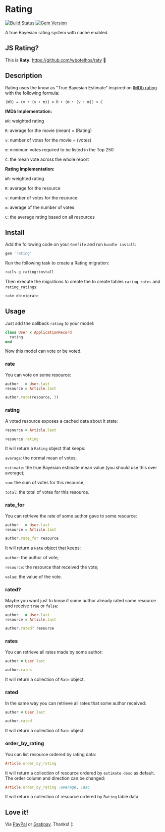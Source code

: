 # Rating

[![Build Status](https://travis-ci.org/wbotelhos/rating.svg)](https://travis-ci.org/wbotelhos/rating)
[![Gem Version](https://badge.fury.io/rb/rating.svg)](https://badge.fury.io/rb/rating)

A true Bayesian rating system with cache enabled.

## JS Rating?

This is **Raty**: https://github.com/wbotelhos/raty :star2:

## Description

Rating uses the know as "True Bayesian Estimate" inspired on [IMDb rating](http://www.imdb.com/help/show_leaf?votestopfaq) with the following formula:

```
(WR) = (v ÷ (v + m)) × R + (m ÷ (v + m)) × C
```

**IMDb Implementation:**

`WR`: weighted rating

`R`:  average for the movie (mean) = (Rating)

`v`:  number of votes for the movie = (votes)

`m`:  minimum votes required to be listed in the Top 250

`C`:  the mean vote across the whole report

**Rating Implementation:**

`WR`: weighted rating

`R`:  average for the resource

`v`:  number of votes for the resource

`m`:  average of the number of votes

`C`:  the average rating based on all resources

## Install

Add the following code on your `Gemfile` and run `bundle install`:

```ruby
gem 'rating'
```

Run the following task to create a Rating migration:

```bash
rails g rating:install
```

Then execute the migrations to create the to create tables `rating_rates` and `rating_ratings`:

```bash
rake db:migrate
```

## Usage

Just add the callback `rating` to your model:

```ruby
class User < ApplicationRecord
  rating
end
```

Now this model can vote or be voted.

### rate

You can vote on some resource:

```ruby
author   = User.last
resource = Article.last

author.rate(resource, 3)
```

### rating

A voted resource exposes a cached data about it state:

```ruby
resource = Article.last

resource.rating
```

It will return a `Rating` object that keeps:

`average`: the normal mean of votes;

`estimate`: the true Bayesian estimate mean value (you should use this over average);

`sum`: the sum of votes for this resource;

`total`: the total of votes for this resource.

### rate_for

You can retrieve the rate of some author gave to some resource:

```ruby
author   = User.last
resource = Article.last

author.rate_for resource
```

It will return a `Rate` object that keeps:

`author`: the author of vote;

`resource`: the resource that received the vote;

`value`: the value of the vote.

### rated?

Maybe you want just to know if some author already rated some resource and receive `true` or `false`:

```ruby
author   = User.last
resource = Article.last

author.rated? resource
```

### rates

You can retrieve all rates made by some author:

```ruby
author = User.last

author.rates
```

It will return a collection of `Rate` object.

### rated

In the same way you can retrieve all rates that some author received:

```ruby
author = User.last

author.rated
```

It will return a collection of `Rate` object.

### order_by_rating

You can list resource ordered by rating data:

```ruby
Article.order_by_rating
```

It will return a collection of resource ordered by `estimate desc` as default.
The order column and direction can be changed:

```ruby
Article.order_by_rating :average, :asc
```

It will return a collection of resource ordered by `Rating` table data.

## Love it!

Via [PayPal](https://www.paypal.com/cgi-bin/webscr?cmd=_donations&business=X8HEP2878NDEG&item_name=rating) or [Gratipay](https://gratipay.com/rating). Thanks! (:
